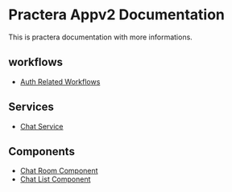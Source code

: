 
# Practera Appv2 Documentation

This is practera documentation with more informations.

## workflows

- [Auth Related Workflows](./workflows/auth-workflows.md)

## Services

- [Chat Service](./services/chatService.md)

## Components

- [Chat Room Component](./components/chatRoomComponent.md)
- [Chat List Component](./components/chatListComponent.md)